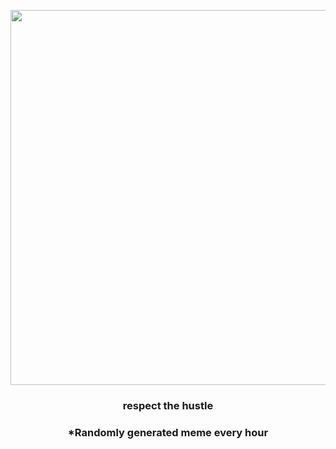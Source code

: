 <p align="center">
        <img src="https://i.redd.it/tdqse2rm0xp81.gif" width="600" height="600">
        </p>
        <h3 align="center">respect the hustle</h3>
        <h3 align="center">*Randomly generated meme every hour</h3>
    